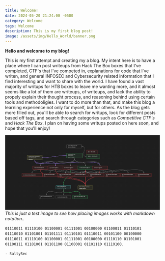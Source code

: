 ```yaml
---
title: Welcome!
date: 2024-05-20 21:24:00 -0500
category: Welcome
tags: Welcome
description: This is my first blog post!
image: /assets/img/Hello_World/banner.png
---
```


**Hello and welcome to my blog!**

This is my first attempt and creating my a blog. My intent here is to have a place where I can post writeups from Hack The Box boxes that I've completed, CTF's that I've competed in, explanations for code that I've writen, and general INFOSEC and Cybersecurity related information that I find interesting and want to share with the world. I have found a vast majority of writups for HTB boxes to leave me wanting more, and it almost seems like a lot of them are writeups, of writeups, and lack the ability to propely explain their thought process, and reasoning behind using certain tools and methodoligies. I want to do more than that, and make this blog a learning experience not only for myself, but for others. As the blog gets more filled out, you'll be able to search for writups, look for different posts based off tags, and search through categories such as *Competitive CTF's* and *Hack The Box*. I plan on having some writups posted on here soon, and hope that you'll enjoy!


![Screenshot of AXFR](/assets/img/Hello_World/Obsidian_Screen.png)
*This is just a test image to see how placing images works with markdown notation..*

``01110011 01110100 01100001 01111001 00100000 01100011 01110101 01110010 01101001 01101111 01110101 01110011 00101100 00100000 01110011 01110100 01100001 01111001 00100000 01110110 01101001 01100111 01101001 01101100 01100001 01101110 01110100.``


``- SaltySec``